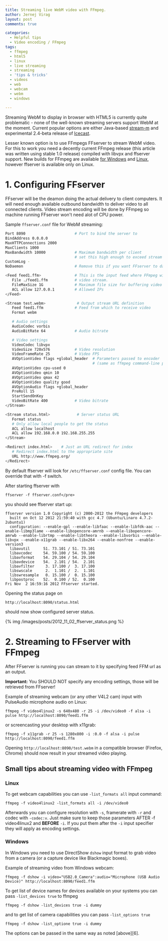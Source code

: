 ```yaml
---
title: Streaming live WebM video with FFmpeg.
author: Jernej Virag
layout: post
comments: true

categories:
  - Helpful tips
  - Video encoding / FFmpeg
tags:
  - ffmpeg
  - html5
  - linux
  - live streaming
  - streaming
  - 'tips & tricks'
  - videos
  - web
  - webcam
  - webm
  - windows
  
---
```

Streaming WebM to display in browser with HTML5 is currently quite problematic - none of the well-known streaming servers support WebM at the moment. Current popular options are either Java-based [stream-m][1] and experimental 2.4-beta release of [Icecast][2].

Lesser known option is to use FFmpegs FFserver to stream WebM video. For this to work you need a decently current FFmpeg release (this article was written using stable 1.0 release) compiled with libvpx and ffserver support. New builds for FFmpeg are available [for Windows][3] and [Linux][4], however ffserver is available only on Linux.

<!--more-->

# 1. Configuring FFserver

FFserver will be the deamon doing the actual delivery to client computers. It will need enough available outbound bandwidth to deliver video to all connected clients. Video stream encoding will be done by FFmpeg so machine running FFserver won't need alot of CPU power.

Sample `ffserver.conf` file for WebM streaming:

``` bash Sample ffserver.conf file
Port 8090                      # Port to bind the server to
BindAddress 0.0.0.0
MaxHTTPConnections 2000
MaxClients 1000
MaxBandwidth 10000             # Maximum bandwidth per client
                               # set this high enough to exceed stream bitrate
CustomLog -
NoDaemon                       # Remove this if you want FFserver to daemonize after start

<Feed feed1.ffm>               # This is the input feed where FFmpeg will send
   File ./feed1.ffm            # video stream.
   FileMaxSize 1G              # Maximum file size for buffering video
   ACL allow 127.0.0.1         # Allowed IPs
</Feed>

<Stream test.webm>       		# Output stream URL definition
   Feed feed1.ffm              # Feed from which to receive video
   Format webm

   # Audio settings
   AudioCodec vorbis
   AudioBitRate 64             # Audio bitrate

   # Video settings
   VideoCodec libvpx
   VideoSize 720x576           # Video resolution
   VideoFrameRate 25           # Video FPS
   AVOptionVideo flags +global_header  # Parameters passed to encoder
                                       # (same as ffmpeg command-line parameters)
   AVOptionVideo cpu-used 0
   AVOptionVideo qmin 10
   AVOptionVideo qmax 42
   AVOptionVideo quality good
   AVOptionAudio flags +global_header
   PreRoll 15
   StartSendOnKey
   VideoBitRate 400            # Video bitrate
</Stream>

<Stream status.html>     		# Server status URL
   Format status
   # Only allow local people to get the status
   ACL allow localhost
   ACL allow 192.168.0.0 192.168.255.255
</Stream>

<Redirect index.html>    # Just an URL redirect for index
   # Redirect index.html to the appropriate site
   URL http://www.ffmpeg.org/
</Redirect>
```

By default ffserver will look for `/etc/ffserver.conf` config file. You can override that with -f switch.

After starting ffserver with

	ffserver -f ffserver.conf</pre>

you should see ffserver start up:

``` text ffserver output
ffserver version 1.0 Copyright (c) 2000-2012 the FFmpeg developers
  built on Oct 12 2012 21:59:40 with gcc 4.7 (Ubuntu/Linaro 4.7.2-2ubuntu1)
  configuration: --enable-gpl --enable-libfaac --enable-libfdk-aac --enable-libmp3lame --enable-libopencore-amrnb --enable-libopencore-amrwb --enable-librtmp --enable-libtheora --enable-libvorbis --enable-libvpx --enable-x11grab --enable-libx264 --enable-nonfree --enable-version3
  libavutil      51. 73.101 / 51. 73.101
  libavcodec     54. 59.100 / 54. 59.100
  libavformat    54. 29.104 / 54. 29.104
  libavdevice    54.  2.101 / 54.  2.101
  libavfilter     3. 17.100 /  3. 17.100
  libswscale      2.  1.101 /  2.  1.101
  libswresample   0. 15.100 /  0. 15.100
  libpostproc    52.  0.100 / 52.  0.100
Fri Nov  2 16:59:16 2012 FFserver started.
```

Opening the status page on

	http://localhost:8090/status.html

should now show configured server status.

{% img /images/posts/2012_11_02_ffserver_status.png %}

# 2. Streaming to FFserver with FFmpeg

After FFserver is running you can stream to it by specifying feed FFM url as an output. 

**Important:** You SHOULD NOT specify any encoding settings, those will be retrieved from FFserver!

Example of streaming webcam (or any other V4L2 cam) input with PulseAudio microphone audio on Linux:

	ffmpeg -f video4linux2 -s 640x480 -r 25 -i /dev/video0 -f alsa -i pulse http://localhost:8090/feed1.ffm

or screencasting your desktop with x11grab:

	ffmpeg -f x11grab -r 25 -s 1280x800 -i :0.0 -f alsa -i pulse http://localhost:8090/feed1.ffm

Opening `http://localhost:8090/test.webm` in a compatible browser (Firefox, Chrome) should now result in your streamed video playing.

## Small tips about streaming video with FFmpeg

### Linux

To get webcam capabilities you can use `-list_formats all` input command:

	ffmpeg -f video4linux2 -list_formats all -i /dev/video0

Afterwards you can configure resolution with `-s`, framerate with `-r` and codec with `-codec:v`. Just make sure to keep those parameters AFTER 	-f video4linux2	 and **BEFORE** `-i`. If you put them after the `-i` input specifier they will apply as encoding settings.

### Windows

In Windows you need to use DirectShow `dshow` input format to grab video from a camera (or a capture device like Blackmagic boxes).

Example of streaming video from Windows webcam:

	ffmpeg -f dshow -i video="USB2.0_Camera":audio="Microphone (USB Audio Device)" http://localhost:8090/feed1.ffm

To get list of device names for devices available on your systems you can pass `-list_devices true` to ffmpeg

	ffmpeg -f dshow -list_devices true -i dummy

and to get list of camera capabilities you can pass `-list_options true`

	ffmpeg -f dshow -list_optione true -i dummy

The options can be passed in the same way as noted [above][6].

 [1]: http://code.google.com/p/stream-m/
 [2]: http://www.icecast.org/
 [3]: http://ffmpeg.zeranoe.com/builds/
 [4]: http://dl.dropbox.com/u/24633983/ffmpeg/index.html